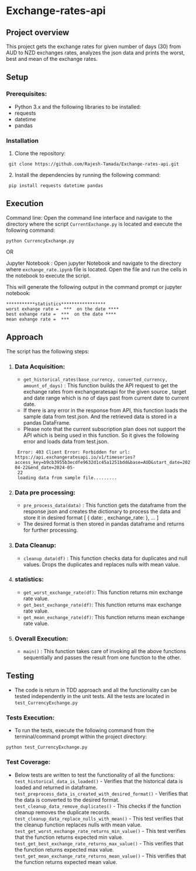 # Exchange-rates-api

## Project overview
   This project gets the exchange rates for given number of days (30) from AUD to  NZD exchanges rates, analyzes the json data and prints the worst, best and mean of the exchange rates. 
## Setup
  
### Prerequisites:

- Python 3.x and the following libraries to be installed:
- requests
- datetime
- pandas

### Installation
1. Clone the repository:
```
 git clone https://github.com/Rajesh-Tamada/Exchange-rates-api.git
```
2. Install the dependencies by running the following command:
```
 pip install requests datetime pandas
```

## Execution

 Command line: Open the command line interface and navigate to the directory where the script `CurrentExchange.py` is located and execute the following command:
   
   ```python CurrencyExchange.py``` 
   
OR

 Jupyter Notebook : Open jupyter Notebook and navigate to the directory where `exchange_rate.ipynb` file is located. Open the file and run the cells in the notebook to execute the script.
 
This will generate the following output in the command prompt or jupyter notebook:            
```
***********statistics*****************
worst exhange rate =  ***  on the date ****
best exhange rate =  ***  on the date ****
mean exhange rate =  ***
```

## Approach

The script has the following steps:

1. ### Data Acquisition: 
    - `get_historical_rates(base_currency, converted_currency, amount_of_days)` : This function builds the API request to get the exchange rates from exchangeratesapi for the given source , target and date range which is no of days past from current date to current date.
    - If there is any error in the response from API, this function loads the sample data from test.json. And the retrieved data is stored in a pandas DataFrame.
    - Please note that the current subscription plan does not support the API which is being used in this function. So it gives the following error and loads data from test.json.    
   ```
    Error: 403 Client Error: Forbidden for url: https://api.exchangeratesapi.io/v1/timeseries?access_key=b9cb3955b3ecdfe9632d1c45a1251bdd&base=AUD&start_date=2024-04-22&end_date=2024-05-
    22
    loading data from sample file.........
   ```
    
2. ### Data pre processing:
    - `pre_process_data(data)` : This function gets the dataframe from the response json and creates the dictionary to process the data and store it in desired format [ { date: <value>, exchange_rate: <value> }, ... ]
    - The desired format is then stored in pandas dataframe and returns for further processing.  

3. ### Data Cleanup:
    - `cleanup_data(df)` : This function checks data for duplicates and null values. Drops the duplicates and replaces nulls with mean value.  
    
4. ### statistics:
    - `get_worst_exchange_rate(df)`: This function returns min exchange rate value.  
    - `get_best_exchange_rate(df)`: This function returns max exchange rate value.   
    - `get_mean_exchange_rate(df)`: This function returns mean exchange rate value.   
    
5. ### Overall Execution:  
    - `main()` : This function takes care of invoking all the above functions sequentially and passes the result from one function to the other.  
    
## Testing

   - The code is return in TDD approach and all the functionality can be tested independently in the unit tests. All the tests are located in `test_CurrencyExchange.py`

### Tests Execution:
   - To run the tests, execute the following command from the terminal/command prompt within the project directory:
   ```
   python test_CurrencyExchange.py
```

### Test Coverage:
 - Below tests are written to test the functionality of all the functions:
 `test_historical_data_is_loaded()` - Verifies that the historical data is loaded and returned in dataframe.  
 `test_preprocess_data_is_created_with_desired_format()` - Verifies that the data is converted to the desired format.   
 `test_cleanup_data_remove_duplicates()` - This checks if the function cleanup removes the duplicate records.   
 `test_cleanup_data_replace_nulls_with_mean()` - This test verifies that the cleanup function replaces nulls with mean value.  
 `test_get_worst_exchange_rate_returns_min_value()` - This test verifies that the function returns expected min value.   
 `test_get_best_exchange_rate_returns_max_value()` - This verifies that the function returns expected max value.   
 `test_get_mean_exchange_rate_returns_mean_value()` - This verifies that the function returns expected mean value.   
